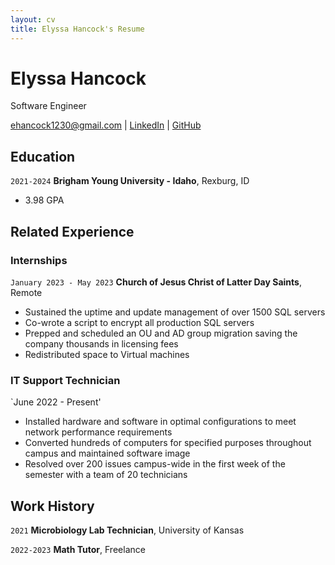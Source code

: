 ```yaml
---
layout: cv
title: Elyssa Hancock's Resume
---
```

# Elyssa Hancock
Software Engineer

<div id="webaddress">
<a href="ehancock1230@gmail.com">ehancock1230@gmail.com</a>
| <a href="https://www.linkedin.com/elyssahancock">LinkedIn</a>
| <a href="https://github.com/elyssahancock">GitHub</a>
</div>

<!-- https://www.monique.tech/the-art-of-markdown -->

## Education

`2021-2024`
__Brigham Young University - Idaho__, Rexburg, ID

- 3.98 GPA


## Related Experience

### Internships

`January 2023 - May 2023`
__Church of Jesus Christ of Latter Day Saints__, Remote
- Sustained the uptime and update management of over 1500 SQL servers
- Co-wrote a script to encrypt all production SQL servers
- Prepped and scheduled an OU and AD group migration saving the company thousands in licensing fees
- Redistributed space to Virtual machines

### IT Support Technician

`June 2022 - Present'
- Installed hardware and software in optimal configurations to meet network performance requirements
- Converted hundreds of computers for specified purposes throughout campus and maintained software image
- Resolved over 200 issues campus-wide in the first week of the semester with a team of 20 technicians

## Work History

`2021`
__Microbiology Lab Technician__, University of Kansas

`2022-2023`
__Math Tutor__, Freelance



<!-- ### Footer

Last updated: May 2013 -->


